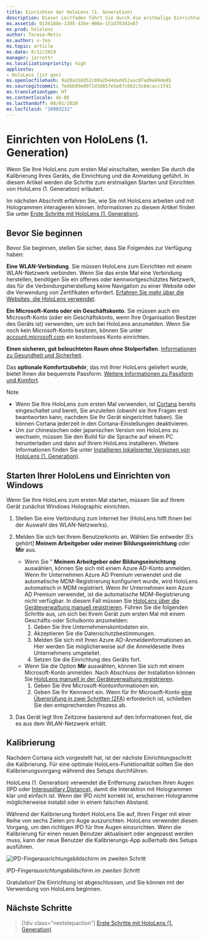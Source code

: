 ```yaml
---
title: Einrichten der HoloLens (1. Generation)
description: Dieser Leitfaden führt Sie durch die erstmalige Einrichtung.  Sie benötigen ein WLAN-Netzwerk und entweder ein Microsoft (MSA)- oder Azure Active Directory-Konto (Azure AD).
ms.assetid: 0136188e-1305-43be-906e-151d70292e87
ms.prod: hololens
author: Teresa-Motiv
ms.author: v-tea
ms.topic: article
ms.date: 8/12/2019
manager: jarrettr
ms.localizationpriority: high
appliesto:
- HoloLens (1st gen)
ms.openlocfilehash: 9a20a2ddd52c08a2b44dad452aac07ad9e69de85
ms.sourcegitcommit: 7edbb99e0972d3d857e5e87c062c3c64cacc1f41
ms.translationtype: HT
ms.contentlocale: de-DE
ms.lasthandoff: 08/01/2020
ms.locfileid: "10903231"
---
```

# Einrichten von HoloLens (1. Generation)

Wenn Sie Ihre HoloLens zum ersten Mal einschalten, werden Sie durch die Kalibrierung Ihres Geräts, die Einrichtung und die Anmeldung geführt.  In diesem Artikel werden die Schritte zum erstmaligen Starten und Einrichten von HoloLens (1. Generation) erläutert.

Im nächsten Abschnitt erfahren Sie, wie Sie mit HoloLens arbeiten und mit Hologrammen interagieren können. Informationen zu diesem Artikel finden Sie unter [Erste Schritte mit HoloLens (1. Generation)](hololens1-basic-usage.md).

## Bevor Sie beginnen

Bevor Sie beginnen, stellen Sie sicher, dass Sie Folgendes zur Verfügung haben:

**Eine WLAN-Verbindung**. Sie müssen HoloLens zum Einrichten mit einem WLAN-Netzwerk verbinden. Wenn Sie das erste Mal eine Verbindung herstellen, benötigen Sie ein offenes oder kennwortgeschütztes Netzwerk, das für die Verbindungsherstellung keine Navigation zu einer Website oder die Verwendung von Zertifikaten erfordert. [Erfahren Sie mehr über die Websites, die HoloLens verwendet](hololens-offline.md).

**Ein Microsoft-Konto oder ein Geschäftskonto**. Sie müssen auch ein Microsoft-Konto (oder ein Geschäftskonto, wenn Ihre Organisation Besitzer des Geräts ist) verwenden, um sich bei HoloLens anzumelden. Wenn Sie noch kein Microsoft-Konto besitzen, können Sie unter [account.microsoft.com](https://account.microsoft.com) ein kostenloses Konto einrichten.

**Einen sicheren, gut beleuchteten Raum ohne Stolperfallen**. [Informationen zu Gesundheit und Sicherheit](https://go.microsoft.com/fwlink/p/?LinkId=746661).

Das **optionale Komfortzubehör**, das mit Ihrer HoloLens geliefert wurde, bietet Ihnen die bequemste Passform. [Weitere Informationen zu Passform und Komfort](https://support.microsoft.com/help/12632/hololens-fit-your-hololens).

> [!NOTE]
>  
> - Wenn Sie Ihre HoloLens zum ersten Mal verwenden, ist [Cortana](hololens-cortana.md) bereits eingeschaltet und bereit, Sie anzuleiten (obwohl sie Ihre Fragen erst beantworten kann, nachdem Sie Ihr Gerät eingerichtet haben). Sie können Cortana jederzeit in den Cortana-Einstellungen deaktivieren.
> - Um zur chinesischen oder japanischen Version von HoloLens zu wechseln, müssen Sie den Build für die Sprache auf einem PC herunterladen und dann auf Ihrem HoloLens installieren. Weitere Informationen finden Sie unter [Installieren lokalisierter Versionen von HoloLens (1. Generation)](hololens1-install-localized.md).

## Starten Ihrer HoloLens und Einrichten von Windows

Wenn Sie Ihre HoloLens zum ersten Mal starten, müssen Sie auf Ihrem Gerät zunächst Windows Holographic einrichten.

1. Stellen Sie eine Verbindung zum Internet her (HoloLens hilft Ihnen bei der Auswahl des WLAN-Netzwerks).

1. Melden Sie sich bei Ihrem Benutzerkonto an. Wählen Sie entweder [Es gehört] **Meinem Arbeitgeber oder meiner Bildungseinrichtung** oder **Mir** aus.
    - Wenn Sie " **Meinem Arbeitgeber oder Bildungseinrichtung** auswählen, können Sie sich mit einem Azure AD-Konto anmelden. Wenn Ihr Unternehmen Azure AD Premium verwendet und die automatische MDM-Registrierung konfiguriert wurde, wird HoloLens automatisch in MDM registriert. Wenn Ihr Unternehmen kein Azure AD Premium verwendet, ist die automatische MDM-Registrierung nicht verfügbar. In diesem Fall müssen Sie [HoloLens über die Geräteverwaltung manuell registrieren](hololens-enroll-mdm.md#different-ways-to-enroll). Führen Sie die folgenden Schritte aus, um sich bei Ihrem Gerät zum ersten Mal mit einem Geschäfts-oder Schulkonto anzumelden:
        1. Geben Sie Ihre Unternehmenskontodaten ein.
        1. Akzeptieren Sie die Datenschutzbestimmungen.
        1. Melden Sie sich mit Ihren Azure AD-Anmeldeinformationen an. Hier werden Sie möglicherweise auf die Anmeldeseite Ihres Unternehmens umgeleitet.
        1. Setzen Sie die Einrichtung des Geräts fort.
    - Wenn Sie die Option **Mir** auswählen, können Sie sich mit einem Microsoft-Konto anmelden. Nach Abschluss der Installation können Sie [HoloLens manuell in der Geräteverwaltung registrieren](hololens-enroll-mdm.md#different-ways-to-enroll).
        1. Geben Sie Ihre Microsoft-Kontoinformationen ein.
        1. Geben Sie Ihr Kennwort ein. Wenn für Ihr Microsoft-Konto [eine Überprüfung in zwei Schritten (2FA)](https://blogs.technet.microsoft.com/microsoft_blog/2013/04/17/microsoft-account-gets-more-secure/) erforderlich ist, schließen Sie den entsprechenden Prozess ab.

1. Das Gerät legt Ihre Zeitzone basierend auf den Informationen fest, die es aus dem WLAN-Netzwerk erhält.

## Kalibrierung

Nachdem Cortana sich vorgestellt hat, ist der nächste Einrichtungsschritt die Kalibrierung. Für eine optimale HoloLens-Funktionalität sollten Sie den Kalibrierungsvorgang während des Setups durchführen.

HoloLens (1. Generation) verwendet die Entfernung zwischen Ihren Augen (IPD oder [Interpupillary Distance](https://en.wikipedia.org/wiki/Interpupillary_distance)), damit die Interaktion mit Hologrammen klar und einfach ist. Wenn der IPD nicht korrekt ist, erscheinen Hologramme möglicherweise instabil oder in einem falschen Abstand.

Während der Kalibrierung fordert HoloLens Sie auf, Ihren Finger mit einer Reihe von sechs Zielen pro Auge auszurichten. HoloLens verwendet diesen Vorgang, um den richtigen IPD für Ihre Augen einzurichten. Wenn die Kalibrierung für einen neuen Benutzer aktualisiert oder angepasst werden muss, kann der neue Benutzer die Kalibrierungs-App außerhalb des Setups ausführen.

![IPD-Fingerausrichtungsbildschirm im zweiten Schritt](./images/ipd-finger-alignment-300px.jpg)

*IPD-Fingerausrichtungsbildschirm im zweiten Schritt*

Gratulation! Die Einrichtung ist abgeschlossen, und Sie können mit der Verwendung von HoloLens beginnen.

## Nächste Schritte

> [!div class="nextstepaction"]
> [Erste Schritte mit HoloLens (1. Generation)](hololens1-basic-usage.md)
